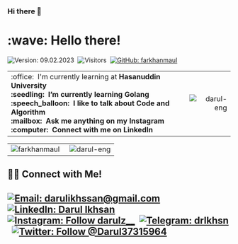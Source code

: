 ### Hi there 👋

<h1 align="left" id="macropower-title">:wave: Hello there!</h1>

![Version: 09.02.2023](https://img.shields.io/badge/version-25.12.2022-informational)&nbsp;
![Visitors](https://visitor-badge.glitch.me/badge?page_id=darul-eng)&nbsp;
[![GitHub: farkhanmaul](https://img.shields.io/github/followers/darul-eng?label=follow&style=social)](https://github.com/darul-eng)&nbsp;


<table>
<tr>
<td align="left">
 :office: &nbsp;I'm currently learning at <b>Hasanuddin University<b>
<br> :seedling: &nbsp;I’m currently learning <b>Golang<b>
<br> :speech_balloon: &nbsp;I like to talk about <b>Code<b> and <b>Algorithm<b>
<br> :mailbox: &nbsp;Ask me anything on my <b>Instagram<b>
<br> :computer: &nbsp;Connect with me on <b>LinkedIn<b>
</td>
<td align="right">
<a href="#darul-eng-title">
  <img src="https://github-readme-stats.vercel.app/api?username=darul-eng&show_icons=true&theme=react&border_color=61dafb&hide_border=true" alt="darul-eng" align="right"/>
</a>
</td>
</tr>
</table>

<table>
  <tr>
    <td align="left">
   <a href="#darul-eng-title">
      <img src="https://github-readme-stats.vercel.app/api/top-langs/?username=darul-eng&hide=c%23,powershell,Mathematica,Ruby,Objective-C,Objective-C%2b%2b,Cuda&title_color=61dafb&text_color=ffffff&icon_color=61dafb&bg_color=20232a&langs_count=8&layout=compact&border_color=61dafb&hide_border=true" alt="farkhanmaul" align="left"/>
    </a>
    </td>
    <td align="right">
    <a href="#darul-eng-title">
      <img src="https://github-readme-streak-stats.herokuapp.com/?user=darul-eng&theme=react&border=61dafb&hide_border=true" alt="darul-eng" align="right"/>
    </a>
    </td>
  </tr>
</table>

<!---
darul-eng/darul-eng is a ✨ special ✨ repository because its `README.md` (this file) appears on your GitHub profile.
You can click the Preview link to take a look at your changes.
--->

## 🤝🏻 Connect with Me!
[![Email: darulikhssan@gmail.com](https://img.shields.io/badge/-darulikhssan@gmail.com-D14836?style=flat&logo=Gmail&logoColor=white)](mailto:darulikhssan@gmail.com)
[![LinkedIn: Darul Ikhsan](https://img.shields.io/badge/-LinkedIn-blue?style=flat&logo=Linkedin&logoColor=white&link=https://www.linkedin.com/in/darul-ikhsan/)](https://www.linkedin.com/in/darul-ikhsan/)&nbsp;
[![Instagram: Follow darulz__](https://img.shields.io/badge/-Instagram-E4405F?style=flat&logo=Instagram&logoColor=white)](https://www.instagram.com/darulz__)&nbsp;
[![Telegram: drlkhsn](https://img.shields.io/badge/-Telegram-grey?style=flat&logo=Telegram&logoColor=white&link=https://t.me/drlkhsn)](https://t.me/drlkhsn)&nbsp;
[![Twitter: Follow @Darul37315964](https://img.shields.io/twitter/follow/Darul37315964?style=social)](https://twitter.com/Darul37315964)
---
